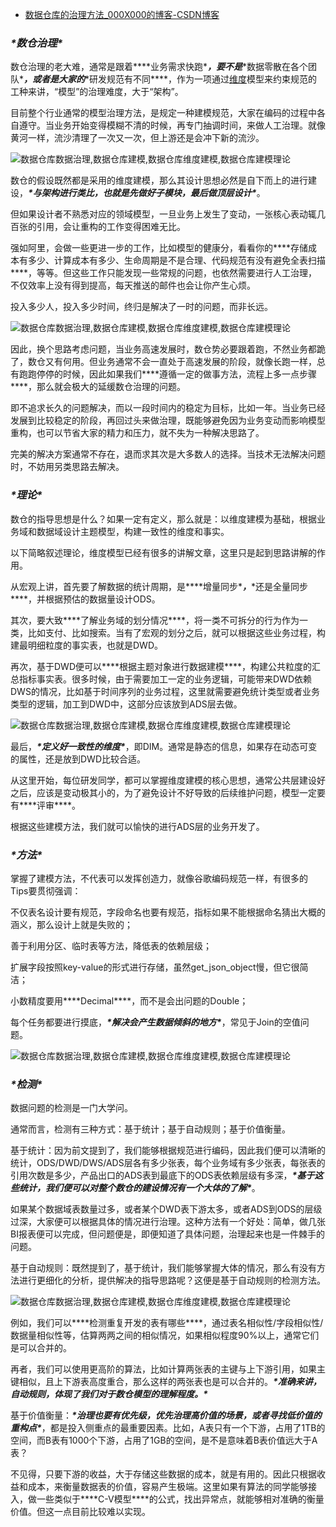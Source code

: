 - [数据仓库的治理方法_000X000的博客-CSDN博客](https://blog.csdn.net/ytp552200ytp/article/details/115346524)

### ***\*数仓治理\****

数仓治理的老大难，通常是跟着***\*业务需求快跑\****，要不是***\*数据零散在各个团队\****，或者是大家的***\*研发规范有不同\****，作为一项通过[维度](https://so.csdn.net/so/search?q=维度&spm=1001.2101.3001.7020)模型来约束规范的工种来讲，“模型”的治理难度，大于“架构”。

目前整个行业通常的模型治理方法，是规定一种建模规范，大家在编码的过程中各自遵守。当业务开始变得模糊不清的时候，再专门抽调时间，来做人工治理。就像黄河一样，流沙清理了一次又一次，但上游还是会冲下新的流沙。

![数据仓库数据治理,数据仓库建模,数据仓库维度建模,数据仓库建模理论](https://img-blog.csdnimg.cn/img_convert/236d15216e347df6847351c1d95ad1d2.png)

数仓的假设既然都是采用的维度建模，那么其设计思想必然是自下而上的进行建设，***\*与架构进行类比，也就是先做好子模块，最后做顶层设计\****。

但如果设计者不熟悉对应的领域模型，一旦业务上发生了变动，一张核心表动辄几百张的引用，会让重构的工作变得困难无比。

强如阿里，会做一些更进一步的工作，比如模型的健康分，看看你的***\*存储成本有多少、计算成本有多少、生命周期是不是合理、代码规范有没有避免全表扫描\****，等等。但这些工作只能发现一些常规的问题，也依然需要进行人工治理，不仅效率上没有得到提高，每天推送的邮件也会让你产生心烦。

投入多少人，投入多少时间，终归是解决了一时的问题，而非长远。

![数据仓库数据治理,数据仓库建模,数据仓库维度建模,数据仓库建模理论](https://img-blog.csdnimg.cn/img_convert/bd28036f9581d63b535da369846e1afd.png)

因此，换个思路考虑问题，当业务高速发展时，数仓势必要跟着跑，不然业务都跪了，数仓又有何用。但业务通常不会一直处于高速发展的阶段，就像长跑一样，总有跑跑停停的时候，因此如果我们***\*遵循一定的做事方法，流程上多一点步骤\****，那么就会极大的延缓数仓治理的问题。

即不追求长久的问题解决，而以一段时间内的稳定为目标，比如一年。当业务已经发展到比较稳定的阶段，再回过头来做治理，既能够避免因为业务变动而影响模型重构，也可以节省大家的精力和压力，就不失为一种解决思路了。

完美的解决方案通常不存在，退而求其次是大多数人的选择。当技术无法解决问题时，不妨用另类思路去解决。

### ***\*理论\****

数仓的指导思想是什么？如果一定有定义，那么就是：以维度建模为基础，根据业务域和数据域设计主题模型，构建一致性的维度和事实。

以下简略叙述理论，维度模型已经有很多的讲解文章，这里只是起到思路讲解的作用。

从宏观上讲，首先要了解数据的统计周期，是***\*增量同步\****，***\*还是全量同步\****，并根据预估的数据量设计ODS。

其次，要大致***\*了解业务域的划分情况\****，将一类不可拆分的行为作为一类，比如支付、比如搜索。当有了宏观的划分之后，就可以根据这些业务过程，构建最明细粒度的事实表，也就是DWD。

再次，基于DWD便可以***\*根据主题对象进行数据建模\****，构建公共粒度的汇总指标事实表。很多时候，由于需要加工一定的业务逻辑，可能带来DWD依赖DWS的情况，比如基于时间序列的业务过程，这里就需要避免统计类型或者业务类型的逻辑，加工到DWD中，这部分应该放到ADS层去做。

![数据仓库数据治理,数据仓库建模,数据仓库维度建模,数据仓库建模理论](https://img-blog.csdnimg.cn/img_convert/0b71be675e1022bde784479c5ed7b67c.png)

最后，***\*定义好一致性的维度\****，即DIM。通常是静态的信息，如果存在动态可变的属性，还是放到DWD比较合适。

从这里开始，每位研发同学，都可以掌握维度建模的核心思想，通常公共层建设好之后，应该是变动极其小的，为了避免设计不好导致的后续维护问题，模型一定要有***\*评审\****。

根据这些建模方法，我们就可以愉快的进行ADS层的业务开发了。

### ***\*方法\****

掌握了建模方法，不代表可以发挥创造力，就像谷歌编码规范一样，有很多的Tips要贯彻强调：

不仅表名设计要有规范，字段命名也要有规范，指标如果不能根据命名猜出大概的涵义，那么设计上就是失败的；

善于利用分区、临时表等方法，降低表的依赖层级；

扩展字段按照key-value的形式进行存储，虽然get_json_object慢，但它很简洁；

小数精度要用***\*Decimal\****，而不是会出问题的Double；

每个任务都要进行摸底，***\*解决会产生数据倾斜的地方\****，常见于Join的空值问题。

![数据仓库数据治理,数据仓库建模,数据仓库维度建模,数据仓库建模理论](https://img-blog.csdnimg.cn/img_convert/80b894d920baffefe1991b7d2b4df14d.png)

### ***\*检测\****

数据问题的检测是一门大学问。

通常而言，检测有三种方式：基于统计；基于自动规则；基于价值衡量。

基于统计：因为前文提到了，我们能够根据规范进行编码，因此我们便可以清晰的统计，ODS/DWD/DWS/ADS层各有多少张表，每个业务域有多少张表，每张表的引用次数是多少，产品出口的ADS表到最底下的ODS表依赖层级有多深，***\*基于这些统计，我们便可以对整个数仓的建设情况有一个大体的了解\****。

如果某个数据域表数量过多，或者某个DWD表下游太多，或者ADS到ODS的层级过深，大家便可以根据具体的情况进行治理。这种方法有一个好处：简单，做几张BI报表便可以完成，但问题便是，即便知道了具体问题，治理起来也是一件棘手的问题。

基于自动规则：既然提到了，基于统计，我们能够掌握大体的情况，那么有没有方法进行更细化的分析，提供解决的指导思路呢？这便是基于自动规则的检测方法。

![数据仓库数据治理,数据仓库建模,数据仓库维度建模,数据仓库建模理论](https://img-blog.csdnimg.cn/img_convert/453ca545b65583f6c2bbce2167344aeb.png)

例如，我们可以***\*检测重复开发的表有哪些\****，通过表名相似性/字段相似性/数据量相似性等，估算两两之间的相似情况，如果相似程度90%以上，通常它们是可以合并的。

再者，我们可以使用更高阶的算法，比如计算两张表的主键与上下游引用，如果主键相似，且上下游表高度重合，那么这样的两张表也是可以合并的。***\*准确来讲，自动规则，体现了我们对于数仓模型的理解程度。\****

基于价值衡量：***\*治理也要有优先级，优先治理高价值的场景，或者寻找低价值的重构点\****，都是投入侧重点的最重要因素。比如，A表只有一个下游，占用了1TB的空间，而B表有1000个下游，占用了1GB的空间，是不是意味着B表价值远大于A表？

不见得，只要下游的收益，大于存储这些数据的成本，就是有用的。因此只根据收益和成本，来衡量数据表的价值，容易产生极端。这里如果有算法的同学能够接入，做一些类似于***\*C-V模型\****的公式，找出异常点，就能够相对准确的衡量价值。但这一点目前比较难以实现。